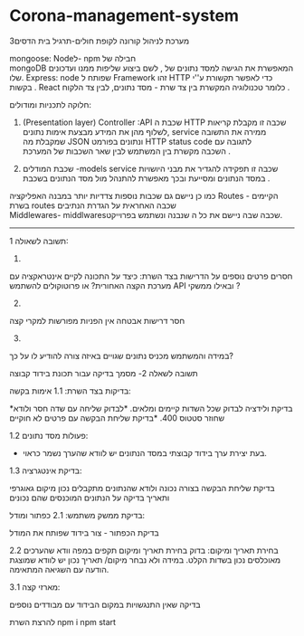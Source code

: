 # Corona-management-system
מערכת לניהול קורונה לקופת חולים-תרגיל בית הדסים3



  mongoose:
Nodeל- npm  חבילה של  
 mongoDB   המאפשרת את הגישה למסד נתונים של , 
   לשם ביצוע שליפות ממנו ועדכונים שלו. 
Express:
 node שפותח ל Framework זהו 
 HTTP כדי לאפשר תקשורת ע''י בקשות .
  React  כלומר טכנולוגיה המקשרת בין צד שרת - מסד נתונים, לבין צד הלקוח . 
  


חלוקה לתכניות ומודולים:

1.	 (Presentation layer) Controller :API שכבת ה 
HTTP שכבה זו מקבלת קריאות 
לשלוף מהן את המידע
 מבצעת אימות נתונים,
 service ממירה את התשובה שמקבלת מה
 JSON ונתונים בפורמט HTTP status code לתגובה עם    
השכבה מקשרת בין המשתמש לבין שאר השכבות של המערכת . 


3.	שכבת המודלים -models
service  שכבה זו תפקידה להגדיר את מבני היושויות במסד הנתונים ומסייעת ובכך מאפשרת להתנהל מול מסד הנתונים בשכבת  . 

כמו כן ניישם גם שכבות נוספות צדדיות יותר במבנה האפליקציה
Routes - הקיימים בשרת routes שכבה האחראית על הגדרת הנתיבים   
Middlewares- middlwaresשכבה שבה ניישם את כל ה 
  שנבנה ונשתמש בפרוייקט.


-------------------



תשובה לשאולה 1:

1.
חסרים פרטים נוספים על הדרישות בצד השרת:
כיצד על התכונה לקיים אינטראקציה עם מערכת הקצה האחורית?
או פרוטוקולים להשתמש API  ובאילו ממשקי ? 

2.
חסר דרישות אבטחה
אין הפניות מפורשות למקרי קצה

3.
במידה והמשתמש מכניס נתונים שגויים באיזה צורה להודיע לו על כך?


תשובה לשאלה 2- מסמך בדיקה עבור תכונת בידוד קבוצה

בדיקות בצד השרת:
1.1 אימות בקשה:

*בדיקת ולידציה לבדוק שכל השדות קיימים ומלאים.
*לבדוק שליחה עם שדה חסר ולודא שחוזר סטטוס 400.
*בדיקת שליחת הבקשה עם פרטים לא חוקיים

1.2 פעולות מסד נתונים:

* בעת יצירת ערך בידוד קבוצתי במסד הנתונים יש לוודא שהערך נשמר כראוי.

1.3 בדיקת אינטגרציה:

בדיקת שליחת הבקשה בצורה נכונה ולודא שהנתונים מתקבלים נכון מיקום גאוגרפי ותאריך 
בדיקה על הנתונים המוכנסים שהם נכונים 



בדיקת ממשק משתמש:
2.1 כפתור ומודל:

בדיקת הכפתור - צור בידוד שפותח את המודל

2.2 בחירת תאריך ומיקום:
בדוק בחירת תאריך ומיקום תקפים במפה וודא שהערכים מאוכלסים נכון בשדות הקלט.
במידה ולא נבחר מיקום/ תאריך נכון יש לוודא שמוצגת הודעה עם השגיאה המתאימה.

3.1 מארזי קצה:

בדיקה שאין התנגשויות במקום הבידוד עם מבודדים נוספים


להרצת השרת
npm i
npm start
